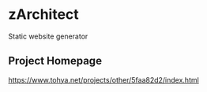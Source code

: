 # zArchitect
Static website generator

## Project Homepage
https://www.tohya.net/projects/other/5faa82d2/index.html
